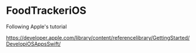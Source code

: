 # FoodTrackeriOS
Following Apple's tutorial

https://developer.apple.com/library/content/referencelibrary/GettingStarted/DevelopiOSAppsSwift/
